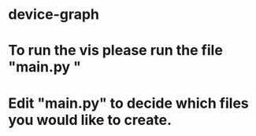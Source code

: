 # device-graph
# To run the vis please run the file "main.py <graph> <algorithm> <threshold>"
# Edit "main.py" to decide which files you would like to create.